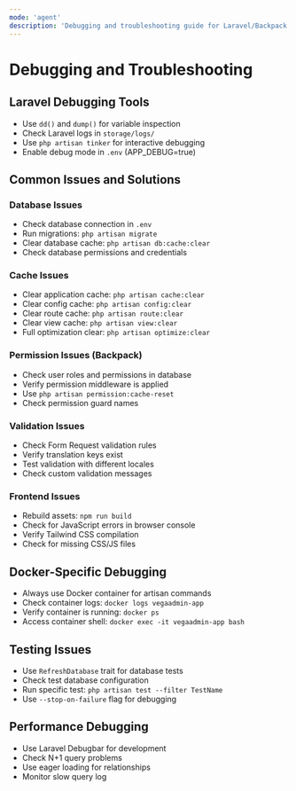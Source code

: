 ```yaml
---
mode: 'agent'
description: 'Debugging and troubleshooting guide for Laravel/Backpack application'
---
```


# Debugging and Troubleshooting

## Laravel Debugging Tools
- Use `dd()` and `dump()` for variable inspection
- Check Laravel logs in `storage/logs/`
- Use `php artisan tinker` for interactive debugging
- Enable debug mode in `.env` (APP_DEBUG=true)

## Common Issues and Solutions

### Database Issues
- Check database connection in `.env`
- Run migrations: `php artisan migrate`
- Clear database cache: `php artisan db:cache:clear`
- Check database permissions and credentials

### Cache Issues
- Clear application cache: `php artisan cache:clear`
- Clear config cache: `php artisan config:clear`
- Clear route cache: `php artisan route:clear`
- Clear view cache: `php artisan view:clear`
- Full optimization clear: `php artisan optimize:clear`

### Permission Issues (Backpack)
- Check user roles and permissions in database
- Verify permission middleware is applied
- Use `php artisan permission:cache-reset`
- Check permission guard names

### Validation Issues
- Check Form Request validation rules
- Verify translation keys exist
- Test validation with different locales
- Check custom validation messages

### Frontend Issues
- Rebuild assets: `npm run build`
- Check for JavaScript errors in browser console
- Verify Tailwind CSS compilation
- Check for missing CSS/JS files

## Docker-Specific Debugging
- Always use Docker container for artisan commands
- Check container logs: `docker logs vegaadmin-app`
- Verify container is running: `docker ps`
- Access container shell: `docker exec -it vegaadmin-app bash`

## Testing Issues
- Use `RefreshDatabase` trait for database tests
- Check test database configuration
- Run specific test: `php artisan test --filter TestName`
- Use `--stop-on-failure` flag for debugging

## Performance Debugging
- Use Laravel Debugbar for development
- Check N+1 query problems
- Use eager loading for relationships
- Monitor slow query log
